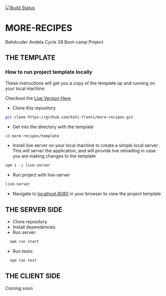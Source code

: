 [![Build Status](https://travis-ci.org/kati-frantz/more-recipes.svg?branch=server-side)](https://travis-ci.org/kati-frantz/more-recipes)

# MORE-RECIPES

Bahdcoder Andela Cycle 28 Boot-camp Project

## THE TEMPLATE

### How to run project template locally

These instructions will get you a copy of the template up and running on your local machine.

Checkout the [Live Version Here](https://kati-frantz.github.io/more-recipes/template)

- Clone this repository 
```bash
git clone https://github.com/kati-frantz/more-recipes.git
```
- Get into the directory with the template
```bash 
cd more-recipes/template
```
- Install live server on your local machine to create a simple local server . This will server the application, and will provide live reloading in case you are making changes to the template
```bash
npm i -g live-server
```
- Run project with live-server
```bash
live-server
```
- Navigate to [localhost:8080](localhost:8080) in your browser to view the project template

## THE SERVER SIDE

- Clone repository
- Install dependencies
- Run server: 
```bash
  npm run start
```
- Run tests:
```bash
  npm run test
```
## THE CLIENT SIDE

*Coming soon*

